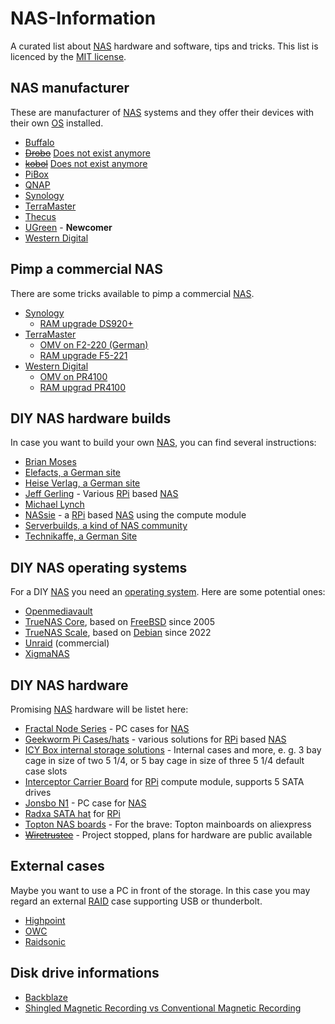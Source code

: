 # NAS-Information

A curated list about [NAS][nas] hardware and software, tips and tricks. This list is licenced by the [MIT license][mit_license].

## NAS manufacturer

These are manufacturer of [NAS][nas] systems and they offer their devices with their own [OS][operating_system] installed.

- [Buffalo][buffalo]
- ~~[Drobo][drobo]~~ [Does not exist anymore][ex_drobo]
- ~~[kobol][kobol]~~ [Does not exist anymore][ex_kobol]
- [PiBox][pibox]
- [QNAP][qnap]
- [Synology][synology]
- [TerraMaster][terra_master]
- [Thecus][thecus]
- [UGreen][ugreen] - **Newcomer**
- [Western Digital][western_digital]

## Pimp a commercial NAS

There are some tricks available to pimp a commercial [NAS][nas].

- [Synology][synology]
  - [RAM upgrade DS920+][synology_ds920p_ram]
- [TerraMaster][terra_master]
  - [OMV on F2-220 (German)][terra_master_f2_220_omv]
  - [RAM upgrade F5-221][terra_master_f5_221_ram]
- [Western Digital][western_digital]
  - [OMV on PR4100][western_digital_pr4100_omv]
  - [RAM upgrad PR4100][western_digital_pr4100_ram]

## DIY NAS hardware builds

In case you want to build your own [NAS][nas], you can find several instructions:

- [Brian Moses][brian_moses]
- [Elefacts, a German site][elefacts]
- [Heise Verlag, a German site][heise_nas]
- [Jeff Gerling][jeff_gerling] - Various [RPi][raspberry_pi] based [NAS][nas]
- [Michael Lynch][michael_lynch]
- [NASsie][diy_nas_nassie] - a [RPi][raspberry_pi] based [NAS][nas] using the compute module
- [Serverbuilds, a kind of NAS community][server_builds]
- [Technikaffe, a German Site][technikaffe]

## DIY NAS operating systems

For a DIY [NAS][nas] you need an [operating system][operating_system]. Here are some potential ones:

- [Openmediavault][omv]
- [TrueNAS Core][truenas_core], based on [FreeBSD][freebsd] since 2005
- [TrueNAS Scale][truenas_scale], based on [Debian][debian] since 2022
- [Unraid][unraid] (commercial)
- [XigmaNAS][xigmanas]

## DIY NAS hardware

Promising [NAS][nas] hardware will be listet here:

- [Fractal Node Series][case_fractal_node] - PC cases for [NAS][nas]
- [Geekworm Pi Cases/hats][geekworm_rpi_nas] - various solutions for [RPi][raspberry_pi] based [NAS][nas]
- [ICY Box internal storage solutions][icybox_internal_storage] - Internal cases and more, e. g. 3 bay cage in size of two 5 1/4, or 5 bay cage in size of three 5 1/4 default case slots
- [Interceptor Carrier Board][axzez_interceptor] for [RPi][raspberry_pi] compute module, supports 5 SATA drives
- [Jonsbo N1][case_jonsbo_n1] - PC case for [NAS][nas]
- [Radxa SATA hat][radxa sata hat] for [RPi][raspberry_pi]
- [Topton NAS boards][ae_topton] - For the brave: Topton mainboards on aliexpress
- ~~[Wiretrustee][ex_wiretrustee]~~ - Project stopped, plans for hardware are public available

## External cases

Maybe you want to use a PC in front of the storage. In this case you may regard an external [RAID][raid] case supporting USB or thunderbolt.

- [Highpoint][highpoint]
- [OWC][owc]
- [Raidsonic][raidsonic]

## Disk drive informations

- [Backblaze][backblaze]
- [Shingled Magnetic Recording vs Conventional Magnetic Recording][smr_vs_cmr]

[ae_topton]: https://www.aliexpress.com/w/wholesale-topton-nas-board.html?spm=a2g0o.home.search.0
[axzez_interceptor]: https://www.axzez.com/axzez-circuit-boards
[backblaze]: https://www.backblaze.com/b2/hard-drive-test-data.html
[brian_moses]: https://blog.briancmoses.com/categories/diy-nas/
[buffalo]: https://www.buffalo-technology.com
[case_fractal_node]: https://www.fractal-design.com/de/products/cases/node/
[case_jonsbo_n1]: https://www.jonsbo.com/en/products/N1.html
[debian]: https://www.debian.org
[diy_nas_nassie]: https://github.com/CyberLeader3000/NASsie
[drobo]: https://www.drobo.com
[elefacts]: https://www.elefacts.de/kategorie-nas_hardware-1
[ex_drobo]: https://en.wikipedia.org/wiki/Drobo
[ex_kobol]: https://blog.kobol.io/2021/08/25/we-are-pulling-the-plug/
[ex_wiretrustee]: https://github.com/wiretrustee/cm4-sata-board
[freebsd]: https://www.freebsd.org
[geekworm_rpi_nas]: https://geekworm.com/search?type=product&q=NAS
[heise_nas]: https://www.heise.de/preisvergleich/?cat=WL-1682454&hocid=ct
[highpoint]: https://www.highpoint-tech.com/raid-storage-enclosures
[icybox_internal_storage]: https://dev.icybox.de/products/interne_speicherloesungen
[jeff_gerling]: https://www.jeffgeerling.com
[kobol]: https://kobol.io/
[michael_lynch]: https://mtlynch.io/building-a-vm-homelab/
[mit_license]: ./LICENSE
[nas]: https://en.wikipedia.org/wiki/Network-attached_storage
[omv]: https://www.openmediavault.org
[operating_system]: https://en.wikipedia.org/wiki/Operating_system
[owc]: https://www.owc.com
[pibox]: https://pibox.io
[qnap]: https://www.qnap.com
[radxa sata hat]: https://radxa.com/products/accessories/penta-sata-hat/
[raid]: https://en.wikipedia.org/wiki/RAID
[raidsonic]: https://icybox.de/en/product-list.php?id=1
[raspberry_pi]: https://www.raspberrypi.com/
[server_builds]: https://www.serverbuilds.net
[smr_vs_cmr]: https://www.elefacts.de/test-160-nas_festplatten_mit_smr_oder_cmr_ein_ueberblick_im_jahr_2021
[synology]: https://www.synology.com
[synology_ds920p_ram]: https://www.youtube.com/watch?v=3Ls5E5uTzVU
[technikaffe]: https://www.technikaffe.de/nas-eigenbau/
[terra_master]: https://www.terra-master.com
[terra_master_f2_220_omv]: https://www.bachmann-lan.de/terramaster-f2-220-nas-mit-openmediavault/
[terra_master_f5_221_ram]: https://www.youtube.com/watch?v=hk_wPRqOSKE
[thecus]: https://www.thecus.com
[truenas_core]: https://www.truenas.com/truenas-core/
[truenas_scale]: https://www.truenas.com/download-truenas-scale/
[ugreen]: https://nas.ugreen.com/
[unraid]: https://unraid.net
[western_digital]: https://www.westerndigital.com
[western_digital_pr4100_omv]: https://forum.openmediavault.org/index.php?thread/37009-can-i-install-omv-on-a-wd-nas/
[western_digital_pr4100_ram]: https://www.youtube.com/watch?v=rMvw9gGN7dc
[xigmanas]: https://xigmanas.com/xnaswp/
